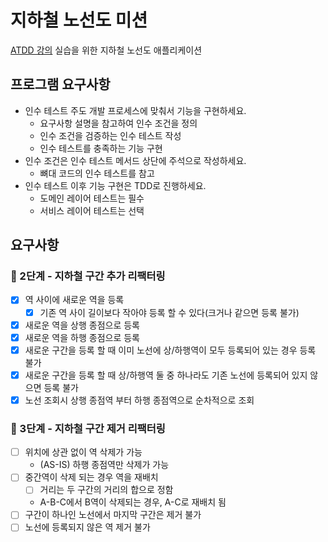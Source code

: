 # 지하철 노선도 미션
[ATDD 강의](https://edu.nextstep.camp/c/R89PYi5H) 실습을 위한 지하철 노선도 애플리케이션

## 프로그램 요구사항
- 인수 테스트 주도 개발 프로세스에 맞춰서 기능을 구현하세요.
  - 요구사항 설명을 참고하여 인수 조건을 정의
  - 인수 조건을 검증하는 인수 테스트 작성
  - 인수 테스트를 충족하는 기능 구현
- 인수 조건은 인수 테스트 메서드 상단에 주석으로 작성하세요.
  - 뼈대 코드의 인수 테스트를 참고
- 인수 테스트 이후 기능 구현은 TDD로 진행하세요.
  - 도메인 레이어 테스트는 필수
  - 서비스 레이어 테스트는 선택

## 요구사항
### 🚀 2단계 - 지하철 구간 추가 리팩터링
- [X] 역 사이에 새로운 역을 등록
  - [X] 기존 역 사이 길이보다 작아야 등록 할 수 있다(크거나 같으면 등록 불가)
- [X] 새로운 역을 상행 종점으로 등록
- [X] 새로운 역을 하행 종점으로 등록
- [X] 새로운 구간을 등록 할 때 이미 노선에 상/하행역이 모두 등록되어 있는 경우 등록 불가
- [X] 새로운 구간을 등록 할 때 상/하행역 둘 중 하나라도 기존 노선에 등록되어 있지 않으면 등록 불가
- [X] 노선 조회시 상행 종점역 부터 하행 종점역으로 순차적으로 조회

### 🚀 3단계 - 지하철 구간 제거 리팩터링
- [ ] 위치에 상관 없이 역 삭제가 가능
  - (AS-IS) 하행 종점역만 삭제가 가능
- [ ] 중간역이 삭제 되는 경우 역을 재배치
  - [ ] 거리는 두 구간의 거리의 합으로 정함
  - A-B-C에서 B역이 삭제되는 경우, A-C로 재배치 됨
- [ ] 구간이 하나인 노선에서 마지막 구간은 제거 불가
- [ ] 노선에 등록되지 않은 역 제거 불가
